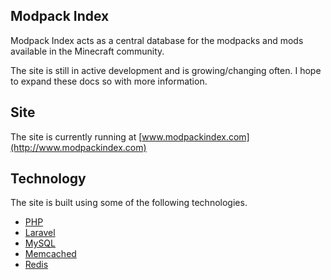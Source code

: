 ## Modpack Index

Modpack Index acts as a central database for the modpacks and mods available in the Minecraft community.

The site is still in active development and is growing/changing often. I hope to expand these docs so with more information.

## Site

The site is currently running at [www.modpackindex.com](http://www.modpackindex.com)

## Technology

The site is built using some of the following technologies.

* [PHP](http://php.net/)
* [Laravel](http://www.laravel.com)
* [MySQL](http://www.mysql.com/)
* [Memcached](http://memcached.org/)
* [Redis](http://redis.io/)